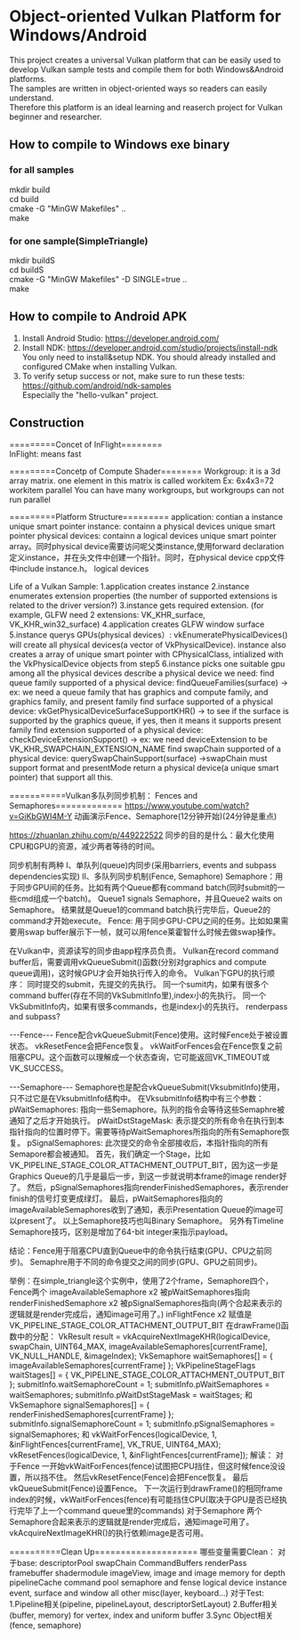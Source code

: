 # Object-oriented Vulkan Platform for Windows/Android
This project creates a universal Vulkan platform that can be easily used to develop Vulkan sample tests and compile them for both Windows&Android platforms.  
The samples are written in object-oriented ways so readers can easily understand.  
Therefore this platform is an ideal learning and reaserch project for Vulkan beginner and researcher.   

## How to compile to Windows exe binary
### for all samples
mkdir build  
cd build  
cmake -G "MinGW Makefiles" ..   
make  

### for one sample(SimpleTriangle)
mkdir buildS  
cd buildS  
cmake -G "MinGW Makefiles" -D SINGLE=true ..  
make  

## How to compile to Android APK
1. Install Android Studio: https://developer.android.com/  
1. Install NDK: https://developer.android.com/studio/projects/install-ndk  
   You only need to install&setup NDK. You should already installed and configured CMake when installing Vulkan.  
1. To verify setup success or not, make sure to run these tests: https://github.com/android/ndk-samples  
   Especially the "hello-vulkan" project.  
  



## Construction
=========Concet of InFlight========  
InFlight: means fast




=========Concetp of Compute Shader========
Workgroup: it is a 3d array matrix. one element in this matrix is called workitem
Ex: 6x4x3=72 workitem parallel
You can have many workgroups, but workgroups can not run parallel


=========Platform Structure=========
application: contian a instance unique smart pointer
instance: containn a physical devices unique smart pointer
physical devices: containn  a logical devices unique smart pointer array。同时physical device需要访问呢父类instance,使用forward declaration定义instance，并在头文件中创建一个指针。同时，在physical device cpp文件中include instance.h。
logical devices

Life of a Vulkan Sample:
1.application creates instance
2.instance enumerates extension properties (the number of supported extensions is related to the driver version?)
3.instance gets required extension. (for example, GLFW need 2 extensions: VK_KHR_surface, VK_KHR_win32_surface)
4.application creates GLFW window surface
5.instance querys GPUs(physical devices）: vkEnumeratePhysicalDevices() will create all physical devices(a vector of VkPhysicalDevice). 
instance also creates a array of unique smart pointer with CPhysicalClass, intialized with the VkPhysicalDevice objects from step5
6.instance picks one suitable gpu among all the physical devices
describe a physical device we need: 
find queue family supported of a physical device: findQueueFamilies(surface)				-> ex: we need a queue family that has graphics and compute family, and graphics family, and present family
find surface supported of a physical device: vkGetPhysicalDeviceSurfaceSupportKHR()			-> to see if the surface is supported by the graphics queue, if yes, then it means it supports present family
find extension supported of a physical device: checkDeviceExtensionSupport()				-> ex: we need deviceExtension to be VK_KHR_SWAPCHAIN_EXTENSION_NAME
find swapChain supported of a physical device: querySwapChainSupport(surface)				->swapChain must support format and presentMode
return a physical device(a unique smart pointer) that support all this.


===========Vulkan多队列同步机制： Fences and Semaphores=============
https://www.youtube.com/watch?v=GiKbGWI4M-Y
动画演示Fence、Semaphore(12分钟开始)(24分钟是重点)

https://zhuanlan.zhihu.com/p/449222522
同步的目的是什么：最大化使用CPU和GPU的资源，减少两者等待的时间。

同步机制有两种
I、单队列(queue)内同步(采用barriers, events and subpass dependencies实现)
II、多队列同步机制(Fence, Semaphore)
Semaphore：用于同步GPU间的任务。比如有两个Queue都有command batch(同时submit的一些cmd组成一个batch)。
Queue1 signals Semaphore，并且Queue2 waits on Semaphore。
结果就是Queue1的command batch执行完毕后，Queue2的command才开始execute。
Fence: 用于同步GPU-CPU之间的任务。比如如果需要用swap buffer展示下一帧，就可以用fence莱霍智什么时候去做swap操作。

在Vulkan中，资源读写的同步由app程序员负责。
Vulkan在record command buffer后，需要调用vkQueueSubmit()函数(分别对graphics and compute queue调用)，这时候GPU才会开始执行传入的命令。
Vulkan下GPU的执行顺序：
同时提交的submit，先提交的先执行。
同一个sumit内，如果有很多个command buffer(存在不同的VkSubmitInfo里),index小的先执行。
同一个VkSubmitInfo内，如果有很多commands，也是index小的先执行。
renderpass and subpass?

---Fence---
Fence配合vkQueueSubmit(Fence)使用。这时候Fence处于被设置状态。
vkResetFence会把Fence恢复。
vkWaitForFences会在Fence恢复之前阻塞CPU。这个函数可以理解成一个状态查询，它可能返回VK_TIMEOUT或VK_SUCCESS。

---Semaphore---
Semaphore也是配合vkQueueSubmit(VksubmitInfo)使用，只不过它是在VksubmitInfo结构中。
在VksubmitInfo结构中有三个参数：
pWaitSemaphores: 指向一些Semaphore。队列的指令会等待这些Semaphre被通知了之后才开始执行。
pWaitDstStageMask: 表示提交的所有命令在执行到本指针指向的位置时停下。需要等待pWaitSemaphores所指向的所有Semaphore恢复。 
pSignalSemaphores: 此次提交的命令全部接收后，本指针指向的所有Semapore都会被通知。
首先，我们确定一个Stage，比如VK_PIPELINE_STAGE_COLOR_ATTACHMENT_OUTPUT_BIT，因为这一步是Graphics Queue的几乎是最后一步，到这一步就说明本frame的image render好了。
然后，pSignalSemaphores指向renderFinishedSemaphores，表示render finish的信号灯变更成绿灯。
最后，pWaitSemaphores指向的imageAvailableSemaphores收到了通知，表示Presentation Queue的image可以present了。
以上Semaphore技巧也叫Binary Semaphore。
另外有Timeline Semaphore技巧，区别是增加了64-bit integer来指示payload。

结论：Fence用于阻塞CPU直到Queue中的命令执行结束(GPU、CPU之前同步)。
Semaphre用于不同的命令提交之间的同步(GPU、GPU之前同步)。

举例：在simple_triangle这个实例中，使用了2个frame，Semaphore四个，Fence两个
imageAvailableSemaphore x2 被pWaitSemaphores指向
renderFinishedSemaphore x2 被pSignalSemaphores指向(两个合起来表示的逻辑就是render完成后，通知image可用了。)
inFlightFence x2 赋值是VK_PIPELINE_STAGE_COLOR_ATTACHMENT_OUTPUT_BIT
在drawFrame()函数中的分配：
VkResult result = vkAcquireNextImageKHR(logicalDevice, swapChain, UINT64_MAX, imageAvailableSemaphores[currentFrame], VK_NULL_HANDLE, &imageIndex);
VkSemaphore waitSemaphores[] = { imageAvailableSemaphores[currentFrame] };
VkPipelineStageFlags waitStages[] = { VK_PIPELINE_STAGE_COLOR_ATTACHMENT_OUTPUT_BIT };
submitInfo.waitSemaphoreCount = 1;
submitInfo.pWaitSemaphores = waitSemaphores;
submitInfo.pWaitDstStageMask = waitStages;
和
VkSemaphore signalSemaphores[] = { renderFinishedSemaphores[currentFrame] };
submitInfo.signalSemaphoreCount = 1;
submitInfo.pSignalSemaphores = signalSemaphores;
和
vkWaitForFences(logicalDevice, 1, &inFlightFences[currentFrame], VK_TRUE, UINT64_MAX);
vkResetFences(logicalDevice, 1, &inFlightFences[currentFrame]);
解读：
对于Fence
一开始vkWaitForFences(fence)试图把CPU挡住，但这时候fence没设置，所以挡不住。
然后vkResetFence(Fence)会把Fence恢复。
最后vkQueueSubmit(Fence)设置Fence。
下一次运行到drawFrame()的相同frame index的时候，vkWaitForFences(fence)有可能挡住CPU(取决于GPU是否已经执行完毕了上一个command queue里的commands)
对于Semaphore
两个Semaphore合起来表示的逻辑就是render完成后，通知image可用了。
vkAcquireNextImageKHR()的执行依赖image是否可用。



==========Clean Up====================
哪些变量需要Clean：
对于base:
descriptorPool
swapChain
CommandBuffers
renderPass
framebuffer
shadermodule
imageView, image and image memory for depth
pipelineCache
command pool
semaphore and fense
logical device
instance
event, surface and window
all other misc(layer, keyboard...)
对于Test: 
1.Pipeline相关(pipeline, pipelineLayout, descriptorSetLayout)
2.Buffer相关(buffer, memory) for vertex, index and uniform buffer
3.Sync Object相关(fence, semaphore)





